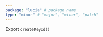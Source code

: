 ```yaml
---
package: "lucia" # package name
type: "minor" # "major", "minor", "patch"
---
```


Export `createKeyId()`